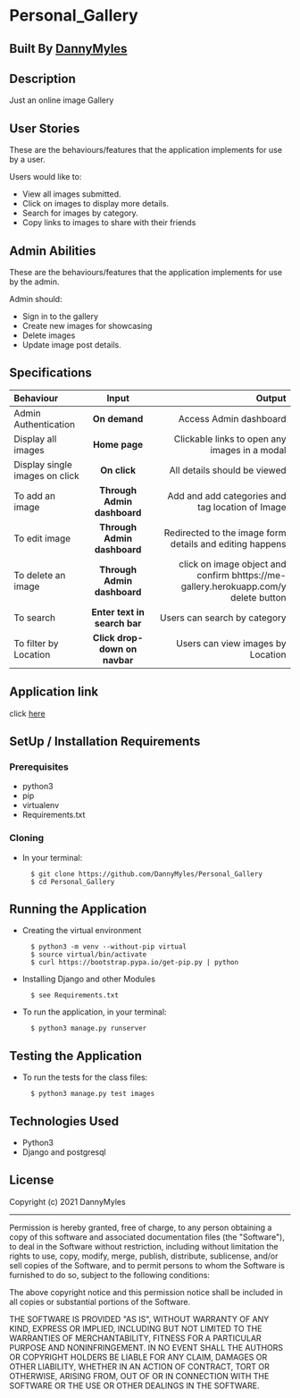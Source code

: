 # Personal_Gallery

## Built By [DannyMyles](https://github.com/DannyMyles/)

## Description
Just an online image Gallery 

## User Stories
These are the behaviours/features that the application implements for use by a user.

Users would like to:
* View all images submitted.
* Click on images to display more details.
* Search for images by category.
* Copy links to images to share with their friends

## Admin Abilities
These are the behaviours/features that the application implements for use by the admin.

Admin should:
* Sign in to the gallery
* Create new images for showcasing
* Delete images
* Update image post details.

## Specifications
| Behaviour | Input | Output |
| :---------------- | :---------------: | ------------------: |
| Admin Authentication | **On demand** | Access Admin dashboard |
| Display all images | **Home page** | Clickable links to open any images in a modal |
| Display single images on click | **On  click** | All details should be viewed|
| To add an image  | **Through Admin dashboard** | Add and add categories and tag location of Image|
| To edit image  | **Through Admin dashboard** | Redirected to the  image form details and editing happens|
| To delete an image  | **Through Admin dashboard** | click on image object and confirm bhttps://me-gallery.herokuapp.com/y delete button|
| To search  | **Enter text in search bar** | Users can search by category|
| To filter by Location  | **Click drop-down on navbar** | Users can view images by Location|

## Application link
click [here](https://me-gallery.herokuapp.com/)


## SetUp / Installation Requirements
### Prerequisites
* python3
* pip
* virtualenv
* Requirements.txt

### Cloning
* In your terminal:

        $ git clone https://github.com/DannyMyles/Personal_Gallery
        $ cd Personal_Gallery

## Running the Application
* Creating the virtual environment

        $ python3 -m venv --without-pip virtual
        $ source virtual/bin/activate
        $ curl https://bootstrap.pypa.io/get-pip.py | python

* Installing Django and other Modules

        $ see Requirements.txt

* To run the application, in your terminal:

        $ python3 manage.py runserver

## Testing the Application
* To run the tests for the class files:

        $ python3 manage.py test images

## Technologies Used
* Python3
* Django and postgresql

## License

Copyright (c) 2021 DannyMyles

------------

Permission is hereby granted, free of charge, to any person obtaining a copy of this software and associated documentation files (the "Software"), to deal in the Software without restriction, including without limitation the rights to use, copy, modify, merge, publish, distribute, sublicense, and/or sell copies of the Software, and to permit persons to whom the Software is furnished to do so, subject to the following conditions:

The above copyright notice and this permission notice shall be included in all copies or substantial portions of the Software.

THE SOFTWARE IS PROVIDED "AS IS", WITHOUT WARRANTY OF ANY KIND, EXPRESS OR IMPLIED, INCLUDING BUT NOT LIMITED TO THE WARRANTIES OF MERCHANTABILITY, FITNESS FOR A PARTICULAR PURPOSE AND NONINFRINGEMENT. IN NO EVENT SHALL THE AUTHORS OR COPYRIGHT HOLDERS BE LIABLE FOR ANY CLAIM, DAMAGES OR OTHER LIABILITY, WHETHER IN AN ACTION OF CONTRACT, TORT OR OTHERWISE, ARISING FROM, OUT OF OR IN CONNECTION WITH THE SOFTWARE OR THE USE OR OTHER DEALINGS IN THE SOFTWARE.

